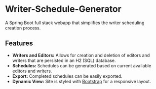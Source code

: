 # Writer-Schedule-Generator
A Spring Boot full stack webapp that simplifies the writer scheduling creation process. 

## Features
- **Writers and Editors:** Allows for creation and deletion of editors and writers that are persisted in an H2 (SQL) database.
- **Schedules:** Schedules can be generated based on current available editors and writers.
- **Export:** Completed schedules can be easily exported.
- **Dynamic View:** Site is styled with [Bootstrap](https://getbootstrap.com/) for a responsive layout.
